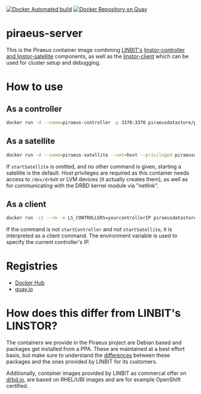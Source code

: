[![Docker Automated build](https://img.shields.io/docker/automated/piraeusdatastore/piraeus-server.svg)](https://hub.docker.com/r/piraeusdatastore/piraeus-server)
[![Docker Repository on Quay](https://quay.io/repository/piraeusdatastore/piraeus-server/status "Docker Repository on Quay")](https://quay.io/repository/piraeusdatastore/piraeus-server)

# piraeus-server

This is the Piraeus container image combining [LINBIT's](https://www.linbit.com) [linstor-controller and
linstor-satellite](https://github.com/LINBIT/linstor-server) components, as well as the
[linstor-client](https://github.com/LINBIT/linstor-client) which can be used for cluster setup and debugging.

# How to use
## As a controller
```sh
docker run -d --name=piraeus-controller -p 3370:3370 piraeusdatastore/piraeus-server startController
```

## As a satellite
```sh
docker run -d --name=piraeus-satellite --net=host --privileged piraeusdatastore/piraeus-server startSatellite
```

If `startSatellite` is omitted, and no other command is given, starting a satellite is the default. Host
privileges are required as this container needs access to `/dev/drbdX` or LVM devices (it actually creates
them), as well as for communicating with the DRBD kernel module via "netlink".

## As a client
```sh
docker run -it --rm -e LS_CONTROLLERS=yourcontrollerIP piraeusdatastore/piraeus-server node list
```

If the command is not `startController` and not `startSatellite`, it is interpreted as a client command. The
environment variable is used to specify the current controller's IP.

# Registries
- [Docker Hub](https://hub.docker.com/r/piraeusdatastore/piraeus-server)
- [quay.io](https://quay.io/repository/piraeusdatastore/piraeus-server)

# How does this differ from LINBIT's LINSTOR?
The containers we provide in the Piraeus project are Debian based and packages get installed from a
PPA. These are maintained at a best effort basis, but make sure to understand the
[differences](https://launchpad.net/~linbit/+archive/ubuntu/linbit-drbd9-stack) between these packages and the
ones provided by LINBIT for its customers.

Additionally, container images provided by LINBIT as commercal offer on [drbd.io](http://drbd.io), are based
on RHEL/UBI images and are for example OpenShift certified.
